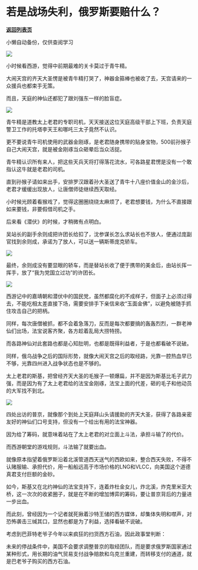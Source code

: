 # 若是战场失利，俄罗斯要赔什么？

[**返回列表页**](/gzh/政事堂2019)

小懒自动备份，仅供查阅学习

![](https://mmbiz.qpic.cn/mmbiz_jpg/rxhS23yu8cMxXwqHM8TibMQlgQIH6KOhfWPxUy1JlzKgLibicbkLGmRMu2LZhGiciaB4gg0EFTeHpbO7iaclmkvhyLDw/640?wx_fmt=jpeg)

小时候看西游，觉得中前期最难的关卡莫过于青牛精。  

大闹天宫的齐天大圣愣是被青牛精打哭了，神器金箍棒也被收了去，天宫请来的一众援兵也都束手无策。

而且，天庭的神仙还都犯了跟刘强东一样的脸盲症。  

![](https://mmbiz.qpic.cn/mmbiz_jpg/rxhS23yu8cMxXwqHM8TibMQlgQIH6KOhfh16kpq9ibMTVcohOPvAPRkgPNpoBuwJKr5f1RIA2fVv0X9f4Sy8MtfA/640?wx_fmt=jpeg)

青牛精是道教太上老君的专职司机，天天接送这位天庭高级干部上下班，负责天庭警卫工作的托塔李天王和哪吒三太子竟然不认识。

更不要说青牛司机使用的武器金刚琢，是老君随身携带的贴身宝物，500前孙猴子自己大闹天宫，就是被金刚琢当众砸晕后当众活捉。

青牛精认识所有来人，把这些天兵天将打得落花流水，可各路星君愣是没有一个敢指认这牛就是老君的司机。

直到孙猴子请如来出手，安排罗汉跟着孙大圣送了青牛十八座价值金山的金沙后，老君才缓缓出现放人，让唐僧师徒继续西天取经。

小时候光顾着看猴戏了，觉得这圈圈绕绕太麻烦了，老君想要钱，为什么不直接跟如来要钱，非要假借司机之手。

后来看《潜伏》的时候，才稍微有点明白。

吴站长的副手余则成把许团长给扣了，沈参谋长怎么求站长也不放人，便通过庞副官找到余则成，承诺为了放人，可以送一辆斯蒂庞克轿车。

![](https://mmbiz.qpic.cn/mmbiz_jpg/rxhS23yu8cMxXwqHM8TibMQlgQIH6KOhfq3vonxO6b8fwgkXoNZJh5roK32UzD7vpriaz4o63n0FbZb2IWOC1ibXA/640?wx_fmt=jpeg)

最终，余则成没有要显眼的轿车，而是替站长收了便于携带的美金后，由站长挥一挥手，放了“我为党国立过功”的许团长。

![](https://mmbiz.qpic.cn/mmbiz_jpg/rxhS23yu8cMxXwqHM8TibMQlgQIH6KOhfsATZFSuL9aEicjBDZU46rdbhnxmZNhWPs2FAHKhJoSABepNbPNicmKhg/640?wx_fmt=jpeg)

西游记中的嘉靖朝和潜伏中的国民党，虽然都腐化的不成样子，但面子上必须过得去，不能吃相太差直接下场，需要安排手下亲信来收“玉面金佛”，以避免被随手抓住攻击自己的把柄。

同样，每次唐僧被抓，都不会着急落刀，反而是每次都要搞的轰轰烈烈，一群老神仙们出场，法宝说客齐聚，各方趁着乱局大捞特捞。

而各路神仙对此套路也都是心知肚明，也都是既得利益者，于是也都看破不说破。

同样，俄乌战争之后的国际形势，就像大闹天宫之后的取经路，光靠一腔热血早已不够，光靠四州进入战争状态也是不够的。  

太上老君的斯基，把曾经齐天大圣的毛猴子一顿爆扁，并不是因为斯基比毛子武力强，而是因为有了太上老君给的法宝金刚琢，法宝上面的代差，砸的毛子和他动员的大军找不到北。  

![](https://mmbiz.qpic.cn/mmbiz_png/rxhS23yu8cMxXwqHM8TibMQlgQIH6KOhfn4q2zGVWEXoJDIbfEFibETZAFW3981fb7ic8khNNV1WHHkF2WbAbxAdQ/640?wx_fmt=png)

四处出访的普京，就像那个到处上天庭拜山头请援助的齐天大圣，获得了各路亲密友好的神仙们口号支持，但没有一个给出有用的法宝神器。

因为给了筹码，就意味着站在了太上老君的对立面上斗法，承担斗输了的代价。

而西游朝堂的游戏规则，斗法输了就要出血。  

就像原本指望着俄罗斯沿着北溪管道西天送气的西欧如来，整合西天失败，不得不认赌服输、承担代价，用一船船远高于市场价格的LNG和VLCC，向美国这个道德真君支付巨额的金砂。

如今，斯基又在北约神仙的法宝支持下，连着炸杜金女儿，炸北溪，炸克里米亚大桥，这一次次的收紧圈子，就是在不断的增加博弈的筹码，要让普京背后的力量进一步出血。

而此刻，曾经因为一个记者就死揪着沙特王储的西方媒体，却集体失明和噤声，对恐怖袭击三缄其口，显然也都是为了利益，选择看破不说破。

考虑到巴菲特老爷子今年以来疯狂的扫货西方石油，因此政事堂判断：

未来的停战条件中，美国不会要求调整普京的取经团队，而是要求俄罗斯国家通过某种形式，用长期的油气贸易支付战争赔款和乌克兰重建，而转移支付的通道，就是巴老爷子购买的西方石油。

